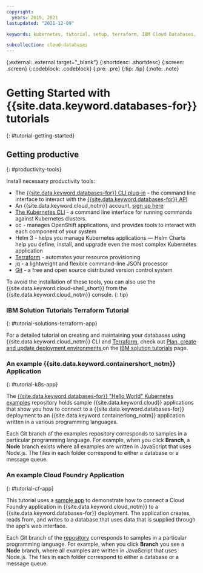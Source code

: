 ```yaml
---
copyright:
  years: 2019, 2021
lastupdated: "2021-12-09"

keywords: kubernetes, tutorial, setup, terraform, IBM Cloud Databases, ICD

subcollection: cloud-databases
---
```


{:external: .external target="_blank"}
{:shortdesc: .shortdesc}
{:screen: .screen}
{:codeblock: .codeblock}
{:pre: .pre}
{:tip: .tip}
{:note: .note}

# Getting Started with {{site.data.keyword.databases-for}} tutorials 
{: #tutorial-getting-started}

## Getting productive 
{: #productivity-tools}

Install necessary productivity tools:

- The [{{site.data.keyword.databases-for}} CLI plug-in](https://cloud.ibm.com/docs/databases-cli-plugin) - the command line interface to interact with the [{{site.data.keyword.databases-for}} API](https://cloud.ibm.com/apidocs/cloud-databases-api/cloud-databases-api-v5#introduction)
- An {{site.data.keyword.cloud_notm}} account, [sign up here](https://cloud.ibm.com/registration/)
- [The Kubernetes CLI](https://kubernetes.io/docs/tasks/tools/install-kubectl/) - a command line interface for running commands against Kubernetes clusters.
- oc - manages OpenShift applications, and provides tools to interact with each component of your system
- Helm 3 - helps you manage Kubernetes applications — Helm Charts help you define, install, and upgrade even the most complex Kubernetes application
- [Terraform](https://learn.hashicorp.com/tutorials/terraform/install-cli) - automates your resource provisioning
- jq - a lightweight and flexible command-line JSON processor
- [Git](https://git-scm.com/book/en/v2/Getting-Started-Installing-Git) - a free and open source distributed version control system

To avoid the installation of these tools, you can also use the {{site.data.keyword.cloud-shell_short}} from the {{site.data.keyword.cloud_notm}} console. {: tip}

### IBM Solution Tutorials Terraform Tutorial
{: #tutorial-solutions-terraform-app}

For a detailed tutorial on creating and maintaining your databases using {{site.data.keyword.cloud_notm}} CLI and [Terraform](https://www.terraform.io/), check out [Plan, create and update deployment environments
](/docs/solution-tutorials?topic=solution-tutorials-plan-create-update-deployments) on the [IBM solution tutorials](/docs/solution-tutorials?topic=solution-tutorials-tutorials) page.

### An example {{site.data.keyword.containershort_notm}} Application
{: #tutorial-k8s-app}

The [{{site.data.keyword.databases-for}} "Hello World" Kubernetes examples](https://github.com/IBM-Cloud/clouddatabases-helloworld-kubernetes-examples) repository holds sample {{site.data.keyword.cloud}} applications that show you how to connect to a {{site.data.keyword.databases-for}} deployment to an {{site.data.keyword.containerlong_notm}} application written in a various programming languages.  

Each Git branch of the examples repository corresponds to samples in a particular programming language. For example, when you click **Branch**, a **Node** branch exists where all examples are written in JavaScript that uses Node.js. The files in each folder correspond to either a database or a message queue.  

### An example Cloud Foundry Application
{: #tutorial-cf-app}

This tutorial uses a [sample app](https://github.com/IBM-Cloud/clouddatabases-helloworld-cloudfoundry-examples) to demonstrate how to connect a Cloud Foundry application in {{site.data.keyword.cloud_notm}} to a {{site.data.keyword.databases-for}} deployment. The application creates, reads from, and writes to a database that uses data that is supplied through the app's web interface.

Each Git branch of the [repository](https://github.com/IBM-Cloud/clouddatabases-helloworld-cloudfoundry-examples) corresponds to samples in a particular programming language. For example, when you click **Branch** you see a **Node** branch, where all examples are written in JavaScript that uses Node.js. The files in each folder correspond to either a database or a message queue. 